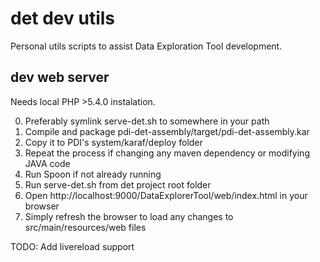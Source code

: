 # det dev utils

Personal utils scripts to assist Data Exploration Tool development.

## dev web server

Needs local PHP >5.4.0 instalation.

0. Preferably symlink serve-det.sh to somewhere in your path
1. Compile and package pdi-det-assembly/target/pdi-det-assembly.kar
2. Copy it to PDI's system/karaf/deploy folder
3. Repeat the process if changing any maven dependency or modifying JAVA code
4. Run Spoon if not already running
5. Run serve-det.sh from det project root folder
6. Open http://localhost:9000/DataExplorerTool/web/index.html in your browser
7. Simply refresh the browser to load any changes to src/main/resources/web files

TODO: Add livereload support
